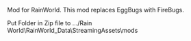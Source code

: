 Mod for RainWorld. 
This mod replaces EggBugs with FireBugs.

Put Folder in Zip file to .../Rain World\RainWorld_Data\StreamingAssets\mods
